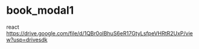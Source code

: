# book_modal1
react
https://drive.google.com/file/d/1QBr0olBhuS6eR17GtyLsfpeVHRtR2UxP/view?usp=drivesdk
